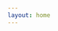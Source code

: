 ```yaml
---
layout: home
---
```


<script setup>
import HomePageTags from 'vitepress-sls-blog-tmpl/HomePageTags.vue'
import HomeHero from 'vitepress-sls-blog-tmpl/HomeHero.vue'
import UtilPageContent from 'vitepress-sls-blog-tmpl/UtilPageContent.vue'
import { useData } from 'vitepress'
import { data } from './loadPosts.data.js'
import { PROPS } from "../.vitepress/props.js";

const { theme, localeIndex } = useData()

const hero = {
  firstLine: "Eden Project blog",
  secondLine: "News, events, show episodes",
  img: "/img/home-logo.webp",
  buttons: [
    {
      text: "Go to blog",
      href: "recent/1",
      primary: true,
    },
    {
      text: theme.value.t.links.wiki,
      href: `${PROPS.siteUrl}/${localeIndex.value}/${PROPS.docUrl}`,
      icon: theme.value.docIcon,
    },
    {
      text: theme.value.t.links.donate,
      href: `${PROPS.siteUrl}/${localeIndex.value}/${theme.value.donateUrl}`,
      icon: theme.value.donateIcon,
    },
  ],
}
</script>

<HomeHero v-bind="hero" />
<HomePageTags :header="theme.t.tags" :allData="data.posts" />

<!-- <UtilPageContent> -->
<!---->
<!-- ## header -->
<!---->
<!-- other text -->
<!---->
<!-- </UtilPageContent> -->

